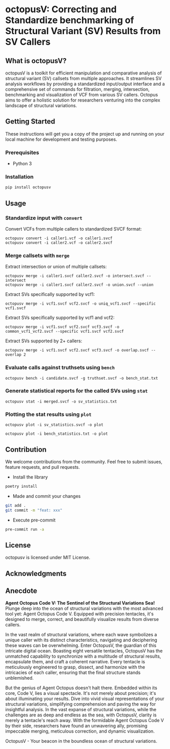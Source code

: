 # octopusV: Correcting and Standardize benchmarking of Structural Variant (SV) Results from SV Callers

## What is octopusV?

octopusV is a toolkit for efficient manipulation and comparative analysis of structural variant (SV) callsets from multiple approaches. It streamlines SV analysis workflows by providing a standardized input/output interface and a comprehensive set of commands for filtration, merging, intersection, benchmarking and visualization of VCF from various SV callers. Octopus aims to offer a holistic solution for researchers venturing into the complex landscape of structural variations.

## Getting Started

These instructions will get you a copy of the project up and running on your local machine for development and testing purposes.

### Prerequisites

- Python 3

### Installation

```bash
pip install octopusv
```

## Usage

### Standardize input with `convert`

Convert VCFs from multiple callers to standardized SVCF format:

```
octopusv convert -i caller1.vcf -o caller1.svcf
octopusv convert -i caller2.vcf -o caller2.svcf
```

### Merge callsets with `merge`

Extract intersection or union of multiple callsets:

```
octopusv merge -i caller1.svcf caller2.svcf -o intersect.svcf --intersect
octopusv merge -i caller1.svcf caller2.svcf -o union.svcf --union
```

Extract SVs specifically supported by vcf1:

```
octopusv merge -i vcf1.svcf vcf2.svcf -o uniq_vcf1.svcf --specific vcf1.svcf
```

Extract SVs specifically supported by vcf1 and vcf2:

```
octopusv merge -i vcf1.svcf vcf2.svcf vcf3.svcf -o common_vcf1_vcf2.svcf --specific vcf1.svcf vcf2.svcf
```

Extract SVs supported by 2+ callers:

```
octopusv merge -i vcf1.svcf vcf2.svcf vcf3.svcf -o overlap.svcf --overlap 2
```

### Evaluate calls against truthsets using `bench`

```
octopusv bench -i candidate.svcf -g truthset.svcf -o bench_stat.txt
```

### Generate statistical reports for the called SVs using `stat`

```
octopusv stat -i merged.svcf -o sv_statistics.txt
```

### Plotting the stat results using `plot`

```
octopusv plot -i sv_statistics.svcf -o plot
```

```
octopusv plot -i bench_statistics.txt -o plot
```

## Contribution

We welcome contributions from the community. Feel free to submit issues, feature requests, and pull requests.

- Install the library

```bash
poetry install
```

- Made and commit your changes

```bash
git add .
git commit -m "feat: xxx"
```

- Execute pre-commit

```bash
pre-commit run -a
```

## License

octopusv is licensed under MIT License.

## Acknowledgments

## Anecdote

**Agent Octopus Code V: The Sentinel of the Structural Variations Sea!**   
Plunge deep into the ocean of structural variations with the most advanced tool yet: Agent Octopus Code V. Equipped with precision tentacles, it's designed to merge, correct, and beautifully visualize results from diverse callers.

In the vast realm of structural variations, where each wave symbolizes a unique caller with its distinct characteristics, navigating and deciphering these waves can be overwhelming. Enter OctopusV, the guardian of this intricate digital ocean. Boasting eight versatile tentacles, OctopusV has the unmatched capability to synchronize with a multitude of structural results, encapsulate them, and craft a coherent narrative. Every tentacle is meticulously engineered to grasp, dissect, and harmonize with the intricacies of each caller, ensuring that the final structure stands unblemished.

But the genius of Agent Octopus doesn't halt there. Embedded within its core, Code V, lies a visual spectacle. It's not merely about precision; it's about illuminating your results. Dive into vivid visual representations of your structural variations, simplifying comprehension and paving the way for insightful analysis. In the vast expanse of structural variations, while the challenges are as deep and endless as the sea, with OctopusV, clarity is merely a tentacle's reach away. With the formidable Agent Octopus Code V by their side, researchers have found an unwavering ally, promising impeccable merging, meticulous correction, and dynamic visualization. 

OctopusV - Your beacon in the boundless ocean of structural variations.


